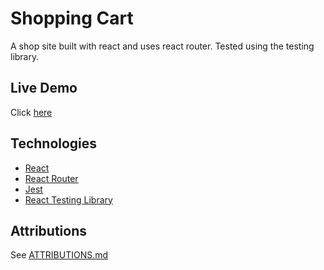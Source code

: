 # Shopping Cart

A shop site built with react and uses react router. Tested using the testing library.

## Live Demo

Click [here](https://01zulfi.github.io/shopping-cart)

## Technologies

<ul>
    <li><a href="https://reactjs.org">React</a></li>
    <li><a href="https://reactrouter.com/">React Router</a></li>
    <li><a href="https://jestjs/io">Jest</a></li>
    <li><a href="https://testing-library.com/docs/react-testing-library/intro/">React Testing Library</a></li>
</ul>

## Attributions 

See [ATTRIBUTIONS.md](./ATTRIBUTIONS.md)

